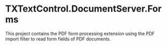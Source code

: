 # TXTextControl.DocumentServer.Forms
This project contains the PDF form processing extension using the PDF import filter to read form fields of PDF documents.
